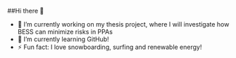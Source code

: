 ##Hi there 👋

<!--
**Villewalle98/Villewalle98** is a ✨ _special_ ✨ repository because its `README.md` (this file) appears on your GitHub profile.-->

- 🔭 I’m currently working on my thesis project, where I will investigate how BESS can minimize risks in PPAs
- 🌱 I’m currently learning GitHub!
- ⚡ Fun fact: I love snowboarding, surfing and renewable energy!

